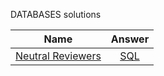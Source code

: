 DATABASES solutions

|    Name  |Answer |
|----------|:----------------:|
|[Neutral Reviewers](https://www.interviewbit.com/problems/neutral-reviewers/)| [SQL](reviewers.sql) |